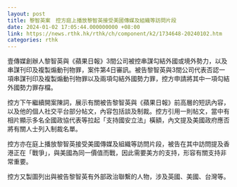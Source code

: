 ```yaml
---
layout: post
title: 黎智英案　控方庭上播放黎智英接受美國傳媒及組織等訪問片段
date: 2024-01-02 17:05:44.000000000 +08:00
link: https://news.rthk.hk/rthk/ch/component/k2/1734648-20240102.htm
categories: rthk
---
```


壹傳媒創辦人黎智英與《蘋果日報》3間公司被控串謀勾結外國或境外勢力，以及串謀刊印及複製煽動刊物罪，案件第4日審訊。被告黎智英與3間公司代表否認一項串謀刊印及複製煽動刊物罪以及兩項勾結外國勢力罪，控方申請將其中一項勾結外國勢力罪存檔。

控方下午繼續開案陳詞，展示有關被告黎智英與《蘋果日報》前高層的短訊內容，以及他的個人社交平台部分帖文，內容包括談及制裁。控方引用一則帖文，當中有相片顯示多名全國政協代表等拉起「支持國安立法」橫額，內文提及美國政府應否將有關人士列入制裁名單。

控方亦在庭上播放黎智英接受美國傳媒及組織等訪問片段，被告在其中訪問提及香港正在「戰爭」，與美國為同一價值而戰，因此需要美方的支持，形容有關支持非常重要。

控方又製圖列出與被告黎智英有外部政治聯繫的人物，涉及英國、美國、台灣等。
